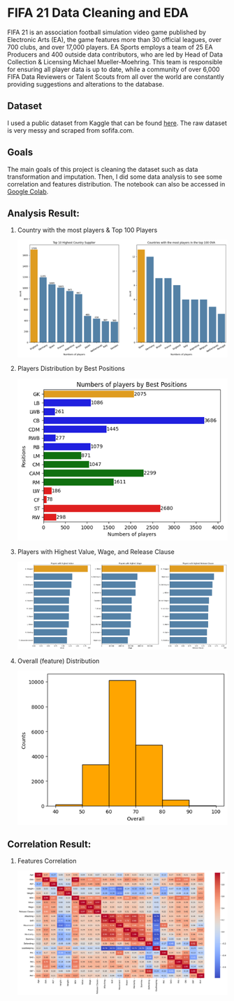# FIFA 21 Data Cleaning and EDA

FIFA 21 is an association football simulation video game published by Electronic Arts (EA), the game features more than 30 official leagues, over 700 clubs, and over 17,000 players. EA Sports employs a team of 25 EA Producers and 400 outside data contributors, who are led by Head of Data Collection & Licensing Michael Mueller-Moehring. This team is responsible for ensuring all player data is up to date, while a community of over 6,000 FIFA Data Reviewers or Talent Scouts from all over the world are constantly providing suggestions and alterations to the database.

## Dataset
I used a public dataset from Kaggle that can be found [here](https://www.kaggle.com/datasets/yagunnersya/fifa-21-messy-raw-dataset-for-cleaning-exploring). The raw dataset is very messy and scraped from sofifa.com.

## Goals
The main goals of this project is cleaning the dataset such as data transformation and imputation. Then, I did some data analysis to see some correlation and features distribution. The notebook can also be accessed in [Google Colab](https://colab.research.google.com/drive/1utsd9kOh99bu46AqZxv8ODWynrWQqq5N?usp=sharing).

## Analysis Result:
1. Country with the most players & Top 100 Players
   
   ![image](https://github.com/akbaradie/fifa21-cleaning-EDA/blob/main/images/country-distribution.png)
   
2. Players Distribution by Best Positions
   
   ![image](https://github.com/akbaradie/fifa21-cleaning-EDA/blob/main/images/player-distribution.png)
   
3. Players with Highest Value, Wage, and Release Clause
   
   ![image](https://github.com/akbaradie/fifa21-cleaning-EDA/blob/main/images/player-value.png)
   
4. Overall (feature) Distribution
   
   ![image](https://github.com/akbaradie/fifa21-cleaning-EDA/blob/main/images/ovr-distribution.png)

## Correlation Result:
1. Features Correlation

   ![image](https://github.com/akbaradie/fifa21-cleaning-EDA/blob/main/images/corr.png)
